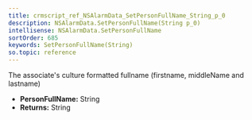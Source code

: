 ```yaml
---
title: crmscript_ref_NSAlarmData_SetPersonFullName_String_p_0
description: NSAlarmData.SetPersonFullName(String p_0)
intellisense: NSAlarmData.SetPersonFullName
sortOrder: 685
keywords: SetPersonFullName(String)
so.topic: reference
---
```



The associate's culture formatted fullname (firstname, middleName and lastname)



* **PersonFullName:** String
* **Returns:** String


